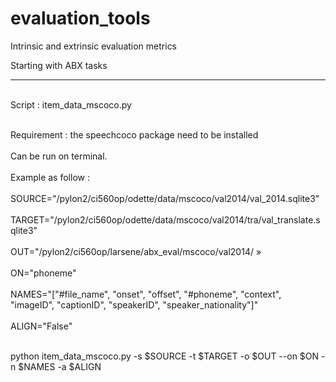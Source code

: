 # evaluation_tools
Intrinsic and extrinsic evaluation metrics

Starting with ABX tasks

_______
<br >Script : item_data_mscoco.py <br />

<br >Requirement : the speechcoco package need to be installed <br />
<br >Can be run on terminal.<br />
<br >Example as follow :<br />
<br >SOURCE="/pylon2/ci560op/odette/data/mscoco/val2014/val_2014.sqlite3"<br />
<br >TARGET="/pylon2/ci560op/odette/data/mscoco/val2014/tra/val_translate.sqlite3"    <br />
<br >OUT="/pylon2/ci560op/larsene/abx_eval/mscoco/val2014/ »<br />
<br >ON="phoneme"<br />
<br >NAMES="["#file_name", "onset", "offset", "#phoneme", "context", "imageID", "captionID", "speakerID", "speaker_nationality"]" <br />
<br >ALIGN="False"<br />


<br >python item_data_mscoco.py -s  $SOURCE -t $TARGET -o $OUT --on $ON -n $NAMES -a $ALIGN <br />
